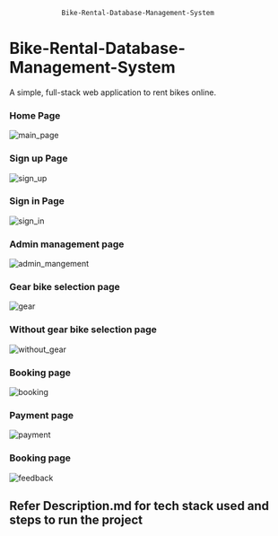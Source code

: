                  Bike-Rental-Database-Management-System

# Bike-Rental-Database-Management-System
A simple, full-stack web application to rent bikes online.

### Home Page
![main_page](Snapshots/main_page.png "First page displayed upon visiting localhost")

### Sign up Page
![sign_up](Snapshots/sign_up.png "Sign up page")

### Sign in Page
![sign_in](Snapshots/sign_in.png "Sign in page")

### Admin management page
![admin_mangement](Snapshots/admin_management.png "Admin")

### Gear bike selection page
![gear](Snapshots/gear.png "Gear bike selection page")

### Without gear bike selection page
![without_gear](Snapshots/without_gear.png "Without Gear bike selection page")

### Booking page 
![booking](Snapshots/booking.png "Booking page")

### Payment page
![payment](Snapshots/payment.png "payment page")

### Booking page 
![feedback](Snapshots/feedback.png "Rating page")


## Refer Description.md for tech stack used and steps to run the project  
